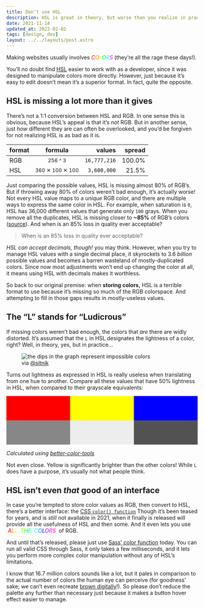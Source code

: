 ```yaml
---
title: Don’t use HSL
description: HSL is great in theory, but worse than you realize in practice
date: 2021-11-14
updated_at: 2022-02-02
tags: [design, dev]
layout: ../../layouts/post.astro
---
```


<p>Making websites usually involves <em><span
style="color:#f00">C</span><span style="color:#f80">O</span><span
style="color:#ff0">L</span><span style="color:#0f0">O</span><span
style="color:#0ff">R</span><span style="color:#f0f">S</span></em> (they’re all
the rage these days!).</p>

You’ll no doubt find [HSL] easier to work with as a developer, since it was
designed to manipulate colors more directly. However, just because it’s easy to
edit doesn’t mean it’s a superior format. In fact, quite the opposite.

## HSL is missing a lot more than it gives

There’s not a 1:1 conversion between HSL and RGB. In one sense this is obvious,
because HSL’s appeal is that it’s _not_ RGB. But in another sense, just _how_
different they are can often be overlooked, and you’d be forgiven for not
realizing HSL is as bad as it is.

| format |            formula             |       values | spread |
| ------ | :----------------------------: | -----------: | -----: |
| RGB    |     <small>256 ^ 3</small>     | `16,777,216` | 100.0% |
| HSL    | <small>360 ✕ 100 ✕ 100</small> |  `3,600,000` |  21.5% |

Just comparing the possible values, HSL is missing almost 80% of RGB’s. But if
throwing away 80% of colors weren’t bad enough, it’s actually worse! Not every
HSL value maps to a _unique_ RGB color, and there are multiple ways to express
the same color in HSL. For example, when saturation is `0`, HSL has 36,000
different values that generate only `100` grays. When you remove all the
duplicates, HSL is missing closer to
**~85%** of RGB’s colors
([source](https://gist.github.com/drwpow/0fabf0cc932285ad023ca39e6f9ed35d)).
And when is an 85% loss in quality ever acceptable?

> When is an 85% loss in quality ever acceptable?

_HSL can accept decimals, though!_ you may think. However, when you try to
manage HSL values with a single decimal place, it skyrockets to 3.6 _billion_
possible values and becomes a barren wasteland of mostly-duplicated colors.
Since now most adjustments won’t end up changing the color at all, it means
using HSL with decimals makes it worthless.

So back to our original premise: when **storing colors,** HSL is a terrible
format to use because it’s missing so much of the RGB colorspace. And
attempting to fill in those gaps results in mostly-useless values.

## The “L” stands for “Ludicrous”

If missing colors weren’t bad enough, the colors that _are_ there are widly
distorted. It’s assumed that the `L` in HSL designates the lightness of a color,
right? Well, in theory, yes, but in practice…

<figure>
  <img alt="the dips in the graph represent impossible colors" src="/assets/posts/dont-use-hsl-for-anything/sitnik_hsl_twitter.png">
  <figcaption>via <a href="https://twitter.com/sitnikcode/status/1470755010464161794">@sitnik</a></figcaption>
</figure>

Turns out lightness as expressed in HSL is really useless when translating from
one hue to another. Compare all these values that have 50% lightness in HSL,
when compared to their grayscale equivalents:

<div style="display:grid;grid-template-columns:33.333% 33.333% 33.333%;height:8rem">
  <div style="background:hsl(0, 100%, 50%)"></div>
  <div style="background:hsl(60, 100%, 50%)"></div>
  <div style="background:hsl(240, 100%, 50%)"></div>
  <div style="background:rgb(135, 135, 135)"></div>
  <div style="background:rgb(237, 237, 237)"></div>
  <div style="background:rgb(82, 82, 82)"></div>
</div>

_Calculated using [better-color-tools](https://github.com/drwpow/better-color-tools)_

Not even close. Yellow is significantly brighter than the other colors! While
`L` does have a purpose, it’s usually not what people think.

## HSL isn’t even _that_ good of an interface

<p>In case you’re tempted to store color values as RGB, then convert to HSL,
there’s a better interface: the <a
href="https://developer.mozilla.org/en-US/docs/Web/CSS/color_value/color()">CSS
<code>color() function</code></a> Though it’s been teased for years, and is
<em>still</em> not available in 2021, when it finally is released will provide
all the usefulness of HSL and then some. And it even lets
you use &nbsp;<em><span style="color:#f00">A</span><span
style="color:#f80">L</span><span
style="color:#ff0">L</span>&nbsp;&nbsp;<span
style="color:#8f0">T</span><span style="color:#0f0">H</span><span
style="color:#0f8">E</span>&nbsp;&nbsp;<span
style="color:#0ff">C</span><span style="color:#08f">O</span><span
style="color:#00f">L</span><span style="color:#80f">O</span><span
style="color:#f0f">R</span><span style="color:#f08">S</span></em>&nbsp; of RGB.</p>

And until that’s released, please just use [Sass’ color function][sass] today.
You can run all valid CSS through Sass, it only takes a few milliseconds, and it
lets you perform more complex color manipulation without any of HSL’s
limitations.

I know that 16.7 million colors sounds like a lot, but it pales in comparison to
the actual number of colors the human eye can perceive (for goodness’ sake; we
can’t even recreate [brown digitally][brown]!). So please don’t reduce the
palette any further than necessary just because it makes a button hover effect
easier to manage.

[brown]: https://youtube.com/v/wh4aWZRtTwU
[hsl]: https://developer.mozilla.org/en-US/docs/Web/CSS/color_value/hsl()
[sass]: https://sass-lang.com/documentation/modules/color
